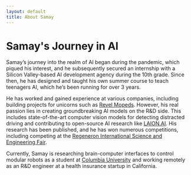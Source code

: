 ```yaml
---
layout: default
title: About Samay
---
```

# Samay's Journey in AI

Samay’s journey into the realm of AI began during the pandemic, which piqued his interest, and he subsequently secured an internship with a Silicon Valley-based AI development agency during the 10th grade. Since then, he has designed and taught his own summer course to teach teenagers AI, which he’s been running for over 3 years.

He has worked and gained experience at various companies, including building projects for unicorns such as [Revel Mopeds](https://www.revelmopeds.com). However, his real passion lies in creating groundbreaking AI models on the R&D side. This includes state-of-the-art computer vision models for detecting distracted driving and contributing to open-source AI research like [LAION.AI](https://laion.ai). His research has been published, and he has won numerous competitions, including competing at the [Regeneron International Science and Engineering Fair](https://www.societyforscience.org/regeneron-international-science-and-engineering-fair/).

Currently, Samay is researching brain-computer interfaces to control modular robots as a student at [Columbia University](https://www.columbia.edu) and working remotely as an R&D engineer at a health insurance startup in California.
